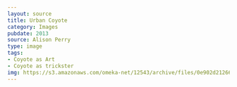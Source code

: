 ```yaml
---
layout: source
title: Urban Coyote
category: Images
pubdate: 2013
source: Alison Perry
type: image
tags: 
- Coyote as Art
- Coyote as trickster
img: https://s3.amazonaws.com/omeka-net/12543/archive/files/0e902d21266e71c169e7e992c233a386.jpg?AWSAccessKeyId=AKIAI3ATG3OSQLO5HGKA&Expires=1439525565&Signature=CUlJbB%2FrBqlvEAfvBFcg2bl%2BHFQ%3D
---
```

